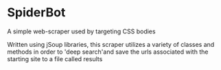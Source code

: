 # SpiderBot
A simple web-scraper used by targeting CSS bodies 

Written using jSoup libraries, this scraper utilizes a variety of classes and methods in order to 'deep search'and save the urls associated with the starting site to a file called results 
